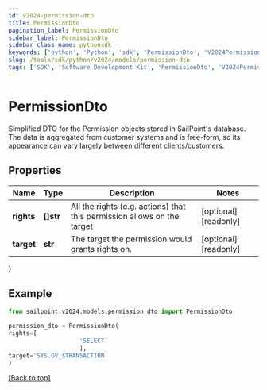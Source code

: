 ```yaml
---
id: v2024-permission-dto
title: PermissionDto
pagination_label: PermissionDto
sidebar_label: PermissionDto
sidebar_class_name: pythonsdk
keywords: ['python', 'Python', 'sdk', 'PermissionDto', 'V2024PermissionDto'] 
slug: /tools/sdk/python/v2024/models/permission-dto
tags: ['SDK', 'Software Development Kit', 'PermissionDto', 'V2024PermissionDto']
---
```


# PermissionDto

Simplified DTO for the Permission objects stored in SailPoint's database. The data is aggregated from customer systems and is free-form, so its appearance can vary largely between different clients/customers.

## Properties

Name | Type | Description | Notes
------------ | ------------- | ------------- | -------------
**rights** | **[]str** | All the rights (e.g. actions) that this permission allows on the target | [optional] [readonly] 
**target** | **str** | The target the permission would grants rights on. | [optional] [readonly] 
}

## Example

```python
from sailpoint.v2024.models.permission_dto import PermissionDto

permission_dto = PermissionDto(
rights=[
                    'SELECT'
                    ],
target='SYS.GV_$TRANSACTION'
)

```
[[Back to top]](#) 

